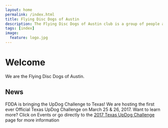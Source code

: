 ```yaml
---
layout: home
permalink: /index.html
title: Flying Disc Dogs of Austin
description: The Flying Disc Dogs of Austin club is a group of people and their dogs who meet to play games with flying discs and who compete in disc dog competitions.
tags: [index]
image:
  feature: logo.jpg
---
```

# Welcome

We are the Flying Disc Dogs of Austin.

## News

FDDA is bringing the UpDog Challenge to Texas! We are hosting the first ever Official Texas UpDog Challenge on March 25 & 26, 2017. Want to learn more? Click on Events or go directly to the [2017 Texas UpDog Challenge](events/UpDog2017) page for more information
